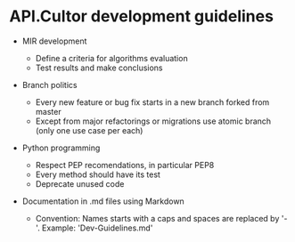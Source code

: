 # API.Cultor development guidelines

* MIR development
  * Define a criteria for algorithms evaluation
  * Test results and make conclusions

* Branch politics
  * Every new feature or bug fix starts in a new branch forked from master
  * Except from major refactorings or migrations use atomic branch (only one use case per each)

* Python programming
  * Respect PEP recomendations, in particular PEP8
  * Every method should have its test
  * Deprecate unused code

* Documentation in .md files using Markdown
  * Convention: Names starts with a caps and spaces are replaced by '-'. Example: 'Dev-Guidelines.md'
